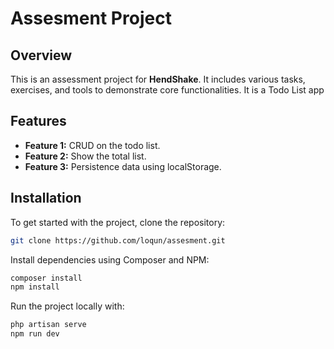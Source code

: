 # Assesment Project

## Overview

This is an assessment project for **HendShake**. It includes various tasks, exercises, and tools to demonstrate core functionalities. It is a Todo List app

## Features

- **Feature 1:** CRUD on the todo list.
- **Feature 2:** Show the total list.
- **Feature 3:** Persistence data using localStorage.

## Installation

To get started with the project, clone the repository:

```bash
git clone https://github.com/loqun/assesment.git

```
Install dependencies using Composer and NPM:

```bash
composer install
npm install
```

Run the project locally with:

```bash
php artisan serve
npm run dev
```
